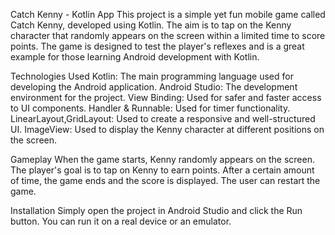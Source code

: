 Catch Kenny - Kotlin App
This project is a simple yet fun mobile game called Catch Kenny, developed using Kotlin. 
The aim is to tap on the Kenny character that randomly appears on the screen within a limited time to score points. 
The game is designed to test the player's reflexes and is a great example for those learning Android development with Kotlin.

Technologies Used
Kotlin: The main programming language used for developing the Android application.
Android Studio: The development environment for the project.
View Binding: Used for safer and faster access to UI components.
Handler & Runnable: Used for timer functionality.
LinearLayout,GridLayout: Used to create a responsive and well-structured UI.
ImageView: Used to display the Kenny character at different positions on the screen.

Gameplay
When the game starts, Kenny randomly appears on the screen.
The player's goal is to tap on Kenny to earn points.
After a certain amount of time, the game ends and the score is displayed.
The user can restart the game.

Installation
Simply open the project in Android Studio and click the Run button. You can run it on a real device or an emulator.



